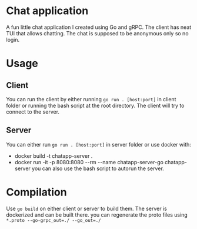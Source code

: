 # Chat application
A fun little chat application I created using Go and gRPC.
The client has neat TUI that allows chatting.
The chat is supposed to be anonymous only so no login.

# Usage
## Client
You can run the client by either running `go run . [host:port]` in client folder or running the bash script at the root directory.
The client will try to connect to the server.

## Server
You can either run `go run . [host:port]` in server folder or use docker with:
- docker build -t chatapp-server .
- docker run -it -p 8080:8080 --rm --name  chatapp-server-go chatapp-server
you can also use the bash script to autorun the server.


# Compilation
Use `go build` on either client or server to build them.
The server is dockerized and can be built there.
you can regenerate the proto files using 
`*.proto --go-grpc_out=./ --go_out=./`





